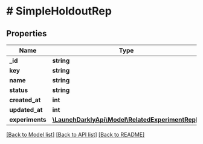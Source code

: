 # # SimpleHoldoutRep

## Properties

Name | Type | Description | Notes
------------ | ------------- | ------------- | -------------
**_id** | **string** |  | [optional]
**key** | **string** |  | [optional]
**name** | **string** |  | [optional]
**status** | **string** |  | [optional]
**created_at** | **int** |  | [optional]
**updated_at** | **int** |  | [optional]
**experiments** | [**\LaunchDarklyApi\Model\RelatedExperimentRep[]**](RelatedExperimentRep.md) |  | [optional]

[[Back to Model list]](../../README.md#models) [[Back to API list]](../../README.md#endpoints) [[Back to README]](../../README.md)
